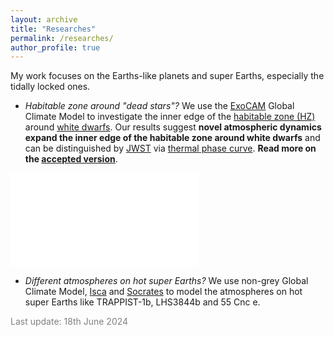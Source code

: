 ```yaml
---
layout: archive
title: "Researches"
permalink: /researches/
author_profile: true
---
```


My work focuses on the Earths-like planets and super Earths, especially the tidally locked ones.

- *Habitable zone around "dead stars"?* We use the [ExoCAM](https://github.com/storyofthewolf/ExoCAM) Global Climate Model to investigate the inner edge of the [habitable zone (HZ)](https://science.nasa.gov/resource/what-is-the-habitable-zone/) around [white dwarfs](https://en.wikipedia.org/wiki/White_dwarf). Our results suggest **novel atmospheric dynamics expand the inner edge of the habitable zone around white dwarfs** and can be distinguished by [JWST](https://www.jwst.nasa.gov/) via [thermal phase curve](https://en.wikipedia.org/wiki/Phase_curve_(astronomy)). **Read more on the [accepted version](https://arxiv.org/abs/2406.03189)**.

![Estimated rotation regimes inside the habitable zone of white dwarfs with different stellar temperatures, as a
function of relative stellar flux.](/images/regimes.pdf)

- *Different atmospheres on hot super Earths?* We use non-grey Global Climate Model, [Isca](https://execlim.github.io/Isca/) and [Socrates]( https://code.metoffice.gov.uk/trac/socrates) to model the atmospheres on hot super Earths like TRAPPIST-1b, LHS3844b and 55 Cnc e.

<font color=grey>Last update: 18th June 2024</font>